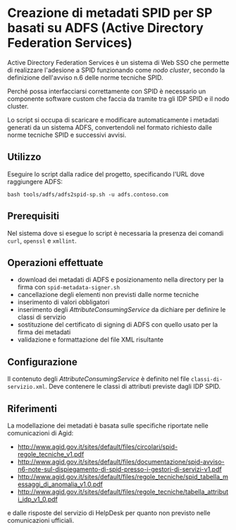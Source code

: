 # Creazione di metadati SPID per SP basati su ADFS (Active Directory Federation Services)

Active Directory Federation Services è un sistema di Web SSO che permette di realizzare l'adesione a SPID funzionando come *nodo cluster*, secondo la definizione dell'avviso n.6 delle norme tecniche SPID.

Perché possa interfacciarsi correttamente con SPID è necessario un componente software custom che faccia da tramite tra gli IDP SPID e il nodo cluster.

Lo script si occupa di scaricare e modificare automaticamente i metadati generati da un sistema ADFS, convertendoli nel formato richiesto dalle norme tecniche SPID e successivi avvisi.

## Utilizzo

Eseguire lo script dalla radice del progetto, specificando l'URL dove raggiungere ADFS:
```
bash tools/adfs/adfs2spid-sp.sh -u adfs.contoso.com
```

## Prerequisiti

Nel sistema dove si esegue lo script è necessaria la presenza dei comandi `curl`, `openssl` e `xmllint`.

## Operazioni effettuate

- download dei metadati di ADFS e posizionamento nella directory per la firma con `spid-metadata-signer.sh`
- cancellazione degli elementi non previsti dalle norme tecniche
- inserimento di valori obbligatori
- inserimento degli *AttributeConsumingService* da dichiare per definire le classi di servizio
- sostituzione del certificato di signing di ADFS con quello usato per la firma dei metadati
- validazione e formattazione del file XML risultante

## Configurazione

Il contenuto degli *AttributeConsumingService* è definito nel file ```classi-di-servizio.xml```. Deve contenere le classi di attributi previste dagli IDP SPID.


## Riferimenti

La modellazione dei metadati è basata sulle specifiche riportate nelle comunicazioni di Agid:

* http://www.agid.gov.it/sites/default/files/circolari/spid-regole_tecniche_v1.pdf
* http://www.agid.gov.it/sites/default/files/documentazione/spid-avviso-n6-note-sul-dispiegamento-di-spid-presso-i-gestori-di-servizi-v1.pdf
* http://www.agid.gov.it/sites/default/files/regole_tecniche/spid_tabella_messaggi_di_anomalia_v1.0.pdf
* http://www.agid.gov.it/sites/default/files/regole_tecniche/tabella_attributi_idp_v1_0.pdf

e dalle risposte del servizio di HelpDesk per quanto non previsto nelle comunicazioni ufficiali.